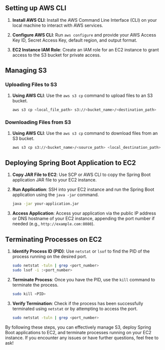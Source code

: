 ## Setting up AWS CLI

1. **Install AWS CLI**: Install the AWS Command Line Interface (CLI) on your local machine to interact with AWS services.

2. **Configure AWS CLI**: Run `aws configure` and provide your AWS Access Key ID, Secret Access Key, default region, and output format.

3. **EC2 Instance IAM Role**: Create an IAM role for an EC2 instance to grant access to the S3 bucket for private access.

## Managing S3

### Uploading Files to S3

1. **Using AWS CLI**: Use the `aws s3 cp` command to upload files to an S3 bucket.

   ```bash
   aws s3 cp <local_file_path> s3://<bucket_name>/<destination_path>
   ```

### Downloading Files from S3

1. **Using AWS CLI**: Use the `aws s3 cp` command to download files from an S3 bucket.

   ```bash
   aws s3 cp s3://<bucket_name>/<source_path> <local_destination_path>
   ```

## Deploying Spring Boot Application to EC2

1. **Copy JAR File to EC2**: Use SCP or AWS CLI to copy the Spring Boot application JAR file to your EC2 instance.

2. **Run Application**: SSH into your EC2 instance and run the Spring Boot application using the `java -jar` command.

   ```bash
   java -jar your-application.jar
   ```

3. **Access Application**: Access your application via the public IP address or DNS hostname of your EC2 instance, appending the port number if needed (e.g., `http://example.com:8080`).

## Terminating Processes on EC2

1. **Identify Process ID (PID)**: Use `netstat` or `lsof` to find the PID of the process running on the desired port.

   ```bash
   sudo netstat -tuln | grep <port_number>
   sudo lsof -i :<port_number>
   ```

2. **Terminate Process**: Once you have the PID, use the `kill` command to terminate the process.

   ```bash
   sudo kill <PID>
   ```

3. **Verify Termination**: Check if the process has been successfully terminated using `netstat` or by attempting to access the port.

   ```bash
   sudo netstat -tuln | grep <port_number>
   ```

By following these steps, you can effectively manage S3, deploy Spring Boot applications to EC2, and terminate processes running on your EC2 instance. If you encounter any issues or have further questions, feel free to ask!
